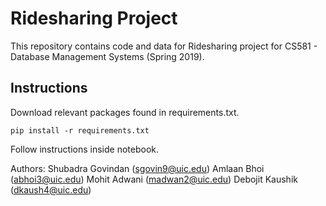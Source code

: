 # Ridesharing Project

This repository contains code and data for Ridesharing project for CS581 - Database Management Systems (Spring 2019).

## Instructions

Download relevant packages found in requirements.txt.

`pip install -r requirements.txt`

Follow instructions inside notebook.

Authors:
Shubadra Govindan (sgovin9@uic.edu)
Amlaan Bhoi (abhoi3@uic.edu)
Mohit Adwani (madwan2@uic.edu)
Debojit Kaushik (dkaush4@uic.edu)
